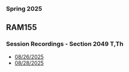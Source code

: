 ### Spring 2025
## RAM155 
### Session Recordings - Section 2049 T,Th

- [08/26/2025](https://nmc.zoom.us/rec/share/toY1e8L-K9-uCiimWsmu6iUgBqr_OhA4ETADbiEqJt3r2YEWO6tMOIIeqeiJJaTp.LVNM5lGftk_yB12e)
- [08/28/2025](https://nmc.zoom.us/rec/share/BDenv5Fj-UmtcSxYdIJPtF5X08TOU1YJ-_iOKov-RHJ7LZ9tt4cdGoJ36lm-OBtR.zQYkRJAQ7v_49nvI)


<!--



- [09/02/2025]()
- [09/04/2025]()
- [09/09/2025]()
- [09/11/2025]()
- [09/16/2025]()
- [09/18/2025]()
- [09/23/2025]()
- [09/25/2025]()
- [09/30/2025]()
- [10/02/2025]()
- [10/07/2025]()
- [10/09/2025]()
- [10/14/2025]()
- [10/16/2025]()
- [10/21/2025]()
- [10/23/2025]()
- [10/28/2025]()
- [10/30/2025]()
- [11/04/2025]()
- [11/06/2025]()
- [11/11/2025]()
- [11/13/2025]()
- [11/18/2025]()
- [11/20/2025]()
- [11/25/2025]()
- [11/27/2025]()
- [12/02/2025]()
- [12/04/2025]()
- [12/09/2025]()
- [12/11/2025]()
- [12/16/2025]()
 -->
